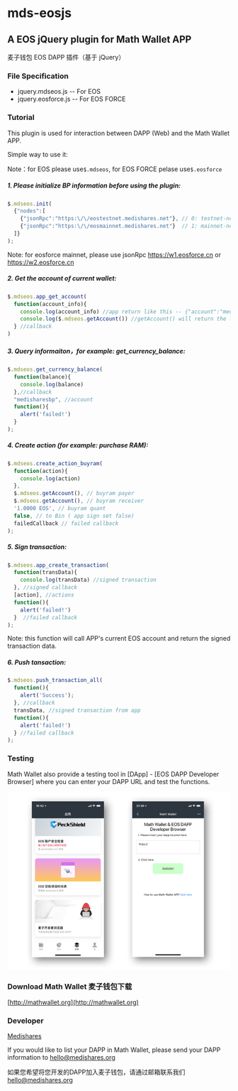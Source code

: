 # mds-eosjs

## A EOS jQuery plugin for Math Wallet APP

麦子钱包 EOS DAPP 插件（基于 jQuery）

### File Specification

+ jquery.mdseos.js -- For EOS
+ jquery.eosforce.js -- For EOS FORCE


### Tutorial

This plugin is used for interaction between DAPP (Web) and the Math Wallet APP.

Simple way to use it:

Note：for EOS please use```$.mdseos```, for EOS FORCE pelase use```$.eosforce```


##### 1. Please initialize BP information before using the plugin:

``` javascript
$.mdseos.init(
  {"nodes":[
    {"jsonRpc":"https:\/\/eostestnet.medishares.net"}, // 0: testnet-node
    {"jsonRpc":"https:\/\/eosmainnet.medishares.net"}  // 1: mainnet-node
  ]}
);
```

Note: for eosforce mainnet, please use jsonRpc https://w1.eosforce.cn or https://w2.eosforce.cn

##### 2. Get the account of current wallet:

``` javascript
$.mdseos.app_get_account(
  function(account_info){
    console.log(account_info) //app return like this -- {"account":"medisharesbp","node":"1"}
    console.log($.mdseos.getAccount()) //getAccount() will return the latest account from app or setAccount()
  } //callback
)
```


##### 3. Query informaiton，for example: get_currency_balance:

``` javascript
$.mdseos.get_currency_balance(
  function(balance){
    console.log(balance)
  },//callback
  "medisharesbp", //account
  function(){
    alert('failed!')
  }
);
```


##### 4. Create action (for example: purchase RAM):

``` javascript
$.mdseos.create_action_buyram(
  function(action){
    console.log(action)
  },
  $.mdseos.getAccount(), // buyram payer
  $.mdseos.getAccount(), // buyram receiver
  '1.0000 EOS', // buyram quant
  false, // to Bin ( app sign set false)
  failedCallback // failed callback
);
```


##### 5. Sign transaction:

``` javascript
$.mdseos.app_create_transaction(
  function(transData){
    console.log(transData) //signed transaction
  }, //signed callback
  [action], //actions
  function(){
    alert('failed!')
  }  //failed callback
);
```

Note: this function will call APP's current EOS account and return the signed transaction data.


##### 6. Push tansaction:

``` javascript
$.mdseos.push_transaction_all(
  function(){
    alert('Success');
  }, //callback
  transData, //signed transaction from app
  function(){
    alert('failed!')
  } //failed callback
);
```


### Testing

Math Wallet also provide a testing tool in [DApp] - [EOS DAPP Developer Browser] where you can enter your DAPP URL and test the functions.

![](https://github.com/MediShares/mds-eosjs/blob/master/image/testing.jpg)


### Download Math Wallet 麦子钱包下载

[http://mathwallet.org](http://mathwallet.org)

### Developer

[Medishares](https://github.com/MediShares)

If you would like to list your DAPP in Math Wallet, please send your DAPP information to hello@medishares.org

如果您希望将您开发的DAPP加入麦子钱包，请通过邮箱联系我们 hello@medishares.org